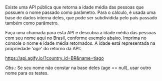 Existe uma API pública que retorna a idade média das pessoas que possuem o nome passado como parâmetro.
Para o cálculo, é usada uma base de dados interna deles, que pode ser subdividida pelo país passado também como parâmetro.

Faça uma chamada para esta API e descubra a idade média das pessoas com seu nome aqui no Brasil, conforme exemplo abaixo.
Imprima no console o nome e idade média retornados.
A idade está representada na propriedade '_age_' do retorno da API:

https://api.agify.io/?country_id=BR&name=tiago

_Obs_.: Se seu nome não constar na base deles (age == null), usar outro nome para os testes.
